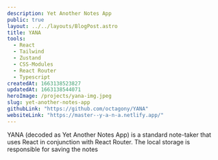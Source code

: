 ```yaml
---
description: Yet Another Notes App
public: true
layout: ../../layouts/BlogPost.astro
title: YANA
tools:
  - React
  - Tailwind
  - Zustand
  - CSS-Modules
  - React Router
  - Typescript
createdAt: 1663138523827
updatedAt: 1663138544071
heroImage: /projects/yana-img.jpeg
slug: yet-another-notes-app
githubLink: "https://github.com/octagony/YANA"
websiteLink: "https://master--y-a-n-a.netlify.app/"
---
```


YANA (decoded as Yet Another Notes App) is a standard note-taker that uses React in conjunction with React Router. The local storage is responsible for saving the notes
